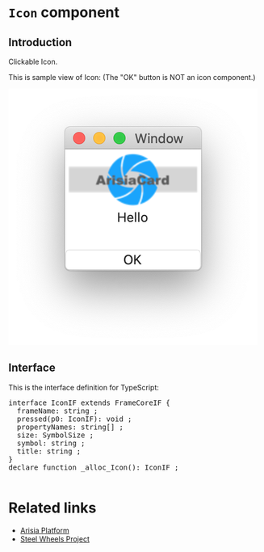 # `Icon` component

## Introduction
Clickable Icon.

This is sample view of Icon:
(The "OK" button is NOT an icon component.)

![Sample Icon](./Images/icon-component.png)

## Interface

This is the interface definition for TypeScript:
<pre>
interface IconIF extends FrameCoreIF {
  frameName: string ;
  pressed(p0: IconIF): void ;
  propertyNames: string[] ;
  size: SymbolSize ;
  symbol: string ;
  title: string ;
}
declare function _alloc_Icon(): IconIF ;

</pre>

# Related links
* [Arisia Platform](https://github.com/steelwheels/Arisia#readme)
* [Steel Wheels Project](https://github.com/steelwheels)



